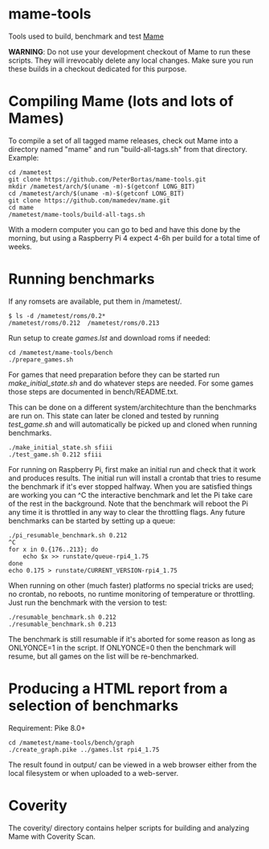 # **mame-tools** #

Tools used to build, benchmark and test [Mame](https://github.com/mamedev/mame)

**WARNING**: Do not use your development checkout of Mame to run these
scripts. They will irrevocably delete any local changes. Make sure you
run these builds in a checkout dedicated for this purpose.

Compiling Mame (lots and lots of Mames)
=======================================

To compile a set of all tagged mame releases, check out Mame into a
directory named "mame" and run "build-all-tags.sh" from that
directory. Example:

```
cd /mametest
git clone https://github.com/PeterBortas/mame-tools.git
mkdir /mametest/arch/$(uname -m)-$(getconf LONG_BIT)
cd /mametest/arch/$(uname -m)-$(getconf LONG_BIT)
git clone https://github.com/mamedev/mame.git
cd mame
/mametest/mame-tools/build-all-tags.sh
```

With a modern computer you can go to bed and have this done by the
morning, but using a Raspberry Pi 4 expect 4-6h per build for a total
time of weeks.

Running benchmarks
==================

If any romsets are available, put them in /mametest/<mame version>.
```
$ ls -d /mametest/roms/0.2*
/mametest/roms/0.212  /mametest/roms/0.213
```

Run setup to create *games.lst* and download roms if needed:
```
cd /mametest/mame-tools/bench
./prepare_games.sh
```

For games that need preparation before they can be started
run *make_initial_state.sh <game>* and do whatever steps are
needed. For some games those steps are documented in bench/README.txt.

This can be done on a different system/architechture than the
benchmarks are run on. This state can later be cloned and tested by
running *test_game.sh <mame version> <game>* and will automatically
be picked up and cloned when running benchmarks.
```
./make_initial_state.sh sfiii
./test_game.sh 0.212 sfiii
```

For running on Raspberry Pi, first make an initial run and check that
it work and produces results. The initial run will install a crontab
that tries to resume the benchmark if it's ever stopped halfway. When
you are satisfied things are working you can ^C the interactive
benchmark and let the Pi take care of the rest in the background. Note
that the benchmark will reboot the Pi any time it is throttled in any
way to clear the throttling flags. Any future benchmarks can be
started by setting up a queue:

```
./pi_resumable_benchmark.sh 0.212
^C
for x in 0.{176..213}; do
    echo $x >> runstate/queue-rpi4_1.75
done
echo 0.175 > runstate/CURRENT_VERSION-rpi4_1.75
```

When running on other (much faster) platforms no special tricks are
used; no crontab, no reboots, no runtime monitoring of temperature or
throttling. Just run the benchmark with the version to test:

```
./resumable_benchmark.sh 0.212
./resumable_benchmark.sh 0.213
```

The benchmark is still resumable if it's aborted for some reason as
long as ONLYONCE=1 in the script. If ONLYONCE=0 then the benchmark
will resume, but all games on the list will be re-benchmarked.

Producing a HTML report from a selection of benchmarks
======================================================

Requirement: Pike 8.0+

```
cd /mametest/mame-tools/bench/graph
./create_graph.pike ../games.lst rpi4_1.75
```

The result found in output/ can be viewed in a web browser either from
the local filesystem or when uploaded to a web-server.

Coverity
========
The coverity/ directory contains helper scripts for building and
analyzing Mame with Coverity Scan.
